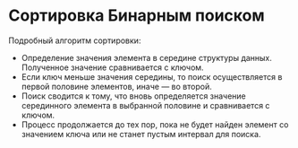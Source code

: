 # Сортировка Бинарным поиском

Подробный алгоритм сортировки:
+ Определение значения элемента в середине структуры данных. Полученное значение сравнивается с ключом.
+ Если ключ меньше значения середины, то поиск осуществляется в первой половине элементов, иначе — во второй.
+ Поиск сводится к тому, что вновь определяется значение серединного элемента в выбранной половине и сравнивается с ключом.
+ Процесс продолжается до тех пор, пока не будет найден элемент со значением ключа или не станет пустым интервал для поиска.